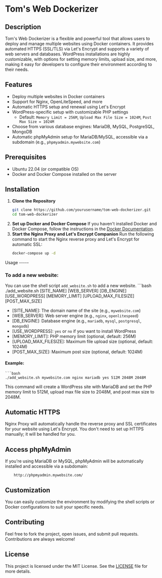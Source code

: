 # Tom's Web Dockerizer

## Description
Tom's Web Dockerizer is a flexible and powerful tool that allows users to deploy and manage multiple websites using Docker containers. It provides automated HTTPS (SSL/TLS) via Let's Encrypt and supports a variety of web servers and databases. WordPress installations are highly customizable, with options for setting memory limits, upload size, and more, making it easy for developers to configure their environment according to their needs.

## Features
- Deploy multiple websites in Docker containers
- Support for Nginx, OpenLiteSpeed, and more
- Automatic HTTPS setup and renewal using Let's Encrypt
- WordPress-specific setup with customizable PHP settings
  - Default: `Memory Limit = 256M`, `Upload Max File Size = 1024M`, `Post Max Size = 1024M`
- Choose from various database engines: MariaDB, MySQL, PostgreSQL, MongoDB
- Automatic phpMyAdmin setup for MariaDB/MySQL, accessible via a subdomain (e.g., `phpmyadmin.mywebsite.com`)

## Prerequisites
- Ubuntu 22.04 (or compatible OS)
- Docker and Docker Compose installed on the server

## Installation

1. **Clone the Repository**
   ```bash
   git clone https://github.com/yourusername/tom-web-dockerizer.git
   cd tom-web-dockerizer
2. **Set up Docker and Docker Compose** If you haven't installed Docker and Docker Compose, follow the instructions in the [Docker Documentation](https://docs.docker.com/).
3. **Start the Nginx Proxy and Let's Encrypt Companion** Run the following command to start the Nginx reverse proxy and Let's Encrypt for automatic SSL:
    ```bash
    docker-compose up -d

Usage -----
### To add a new website:
You can use the shell script `add_website.sh` to add a new website.
    ```bash
    ./add_website.sh [SITE_NAME] [WEB_SERVER] [DB_ENGINE] [USE_WORDPRESS] [MEMORY_LIMIT] [UPLOAD_MAX_FILESIZE] [POST_MAX_SIZE]
- [SITE_NAME]: The domain name of the site (e.g., `mywebsite.com`)
- [WEB_SERVER]: Web server engine (e.g., `nginx`, `openlitespeed`)
- [DB_ENGINE]: Database engine (e.g., `mariadb`, `mysql`, `postgresql`, `mongodb`)
- [USE_WORDPRESS]: `yes` or `no` if you want to install WordPress
- [MEMORY_LIMIT]: PHP memory limit (optional, default: 256M)
- [UPLOAD_MAX_FILESIZE]: Maximum file upload size (optional, default: 1024M)
- [POST_MAX_SIZE]: Maximum post size (optional, default: 1024M)

#### Example:
    ```bash
    ./add_website.sh mywebsite.com nginx mariadb yes 512M 2048M 2048M

This command will create a WordPress site with MariaDB and set the PHP memory limit to 512M, upload max file size to 2048M, and post max size to 2048M.

## Automatic HTTPS
Nginx Proxy will automatically handle the reverse proxy and SSL certificates for your website using Let's Encrypt. You don't need to set up HTTPS manually; it will be handled for you.

## Access phpMyAdmin
If you're using MariaDB or MySQL, phpMyAdmin will be automatically installed and accessible via a subdomain:

```
    http://phpmyadmin.mywebsite.com/
```

## Customization
You can easily customize the environment by modifying the shell scripts or Docker configurations to suit your specific needs.

## Contributing
Feel free to fork the project, open issues, and submit pull requests. Contributions are always welcome!

## License
This project is licensed under the MIT License. See the [LICENSE](LICENSE) file for more details.
